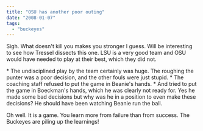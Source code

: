 ```yaml
---
title: "OSU has another poor outing"
date: "2008-01-07"
tags: 
  - "buckeyes"
---
```


Sigh. What doesn't kill you makes you stronger I guess. Will be interesting to see how Tressel dissects this one. LSU is a very good team and OSU would have needed to play at their best, which they did not.

\* The undisciplined play by the team certainly was huge. The roughing the punter was a poor decision, and the other fouls were just stupid. \* The coaching staff refused to put the game in Beanie's hands. \* And tried to put the game in Boeckman's hands, which he was clearly not ready for. Yes he made some bad decisions but why was he in a position to even make these decisions? He should have been watching Beanie run the ball.

Oh well. It is a game. You learn more from failure than from success. The Buckeyes are piling up the learnings!
